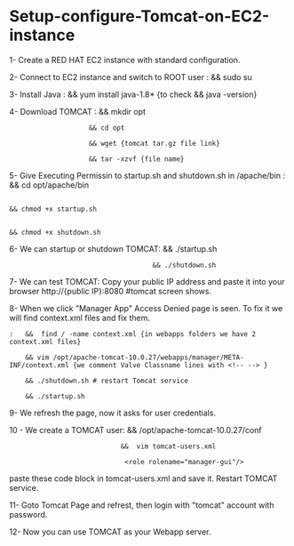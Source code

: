 # Setup-configure-Tomcat-on-EC2-instance

1- Create a RED HAT EC2 instance with standard configuration.

2- Connect to EC2 instance and switch to ROOT user : && sudo su

3- Install Java : && yum install java-1.8* {to check && java -version}

4- Download TOMCAT :    && mkdir opt

                        && cd opt

                        && wget {tomcat tar.gz file link}

                        && tar -xzvf {file name}
                    
5- Give Executing Permissin to startup.sh and shutdown.sh in /apache/bin :  && cd opt/apache/bin

                                                                            && chmod +x startup.sh

                                                                            && chmod +x shutdown.sh

6- We can startup or shutdown TOMCAT:   && ./startup.sh 


                                        && ./shutdown.sh

7- We can test TOMCAT: Copy your public IP address and paste it into your browser http://{public IP}:8080 #tomcat screen shows.

8- When we click "Manager App" Access Denied page is seen. To fix it we will find context.xml files and fix them.

    :   &&  find / -name context.xml {in webapps folders we have 2 context.xml files}

        && vim /opt/apache-tomcat-10.0.27/webapps/manager/META-INF/context.xml {we comment Valve Classname lines with <!-- --> }

        && ./shutdown.sh # restart Tomcat service

        && ./startup.sh

9- We refresh the page, now it asks for user credentials.

10 - We create a TOMCAT user:   && /opt/apache-tomcat-10.0.27/conf

                                &&  vim tomcat-users.xml

                                 <role rolename="manager-gui"/>
 
 <role rolename="manager-script"/>
 <role rolename="manager-jmx"/>
 <role rolename="manager-status"/>
 <user username="admin" password="admin" roles="manager-gui, manager-script, manager-jmx, manager-status"/>
 <user username="deployer" password="deployer" roles="manager-script"/>
 <user username="tomcat" password="s3cret" roles="manager-gui"/>

 paste these code block in tomcat-users.xml and save it. Restart TOMCAT service.

 11- Goto Tomcat Page and refrest, then login with "tomcat" account with password.

 12- Now you can use TOMCAT as your Webapp server. 